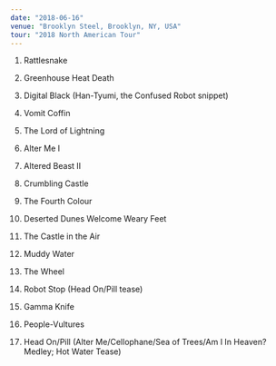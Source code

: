 ```yaml
---
date: "2018-06-16"
venue: "Brooklyn Steel, Brooklyn, NY, USA"
tour: "2018 North American Tour"
---
```



 1. Rattlesnake

 2. Greenhouse Heat Death

 3. Digital Black
    (Han-Tyumi, the Confused Robot snippet)

 4. Vomit Coffin

 5. The Lord of Lightning

 6. Alter Me I

 7. Altered Beast II

 8. Crumbling Castle

 9. The Fourth Colour

10. Deserted Dunes Welcome Weary Feet

11. The Castle in the Air

12. Muddy Water

13. The Wheel

14. Robot Stop
    (Head On/Pill tease)

15. Gamma Knife

16. People-Vultures

17. Head On/Pill
    (Alter Me/Cellophane/Sea of Trees/Am I In Heaven? Medley; Hot Water
    Tease)


